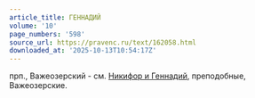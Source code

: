 ```yaml
---
article_title: ГЕННАДИЙ
volume: '10'
page_numbers: '598'
source_url: https://pravenc.ru/text/162058.html
downloaded_at: '2025-10-13T10:54:17Z'
---
```


прп., Важеозерский - см. [Никифор и Геннадий](<https://pravenc.ru/text/Никифор и Геннадий.html>), преподобные, Важеозерские.
